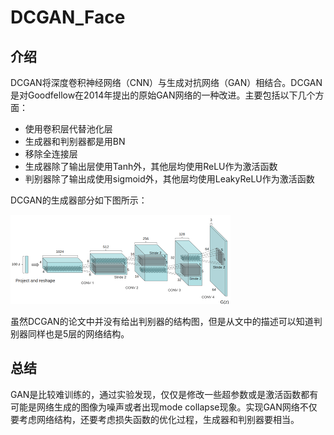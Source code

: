 # DCGAN_Face
## 介绍

DCGAN将深度卷积神经网络（CNN）与生成对抗网络（GAN）相结合。DCGAN是对Goodfellow在2014年提出的原始GAN网络的一种改进。主要包括以下几个方面：

- 使用卷积层代替池化层
- 生成器和判别器都是用BN
- 移除全连接层
- 生成器除了输出层使用Tanh外，其他层均使用ReLU作为激活函数
- 判别器除了输出成使用sigmoid外，其他层均使用LeakyReLU作为激活函数

DCGAN的生成器部分如下图所示：

![Illustrating the architecture of DCGAN](/figures/DCGAN.png)

虽然DCGAN的论文中并没有给出判别器的结构图，但是从文中的描述可以知道判别器同样也是5层的网络结构。

## 总结

GAN是比较难训练的，通过实验发现，仅仅是修改一些超参数或是激活函数都有可能是网络生成的图像为噪声或者出现mode collapse现象。实现GAN网络不仅要考虑网络结构，还要考虑损失函数的优化过程，生成器和判别器要相当。

